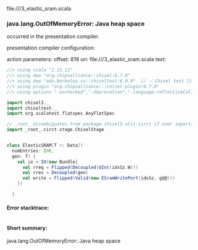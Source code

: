 file://<WORKSPACE>/3_elastic_sram.scala
### java.lang.OutOfMemoryError: Java heap space

occurred in the presentation compiler.

presentation compiler configuration:


action parameters:
offset: 819
uri: file://<WORKSPACE>/3_elastic_sram.scala
text:
```scala
//> using scala "2.13.12"
//> using dep "org.chipsalliance::chisel:6.7.0"
//> using dep "edu.berkeley.cs::chiseltest:6.0.0"  // ✅ Chisel test lib
//> using plugin "org.chipsalliance:::chisel-plugin:6.7.0"
//> using options "-unchecked","-deprecation","-language:reflectiveCalls","-feature","-Xcheckinit","-Xfatal-warnings","-Ywarn-dead-code","-Ywarn-unused","-Ymacro-annotations"

import chisel3._
import chiseltest._
import org.scalatest.flatspec.AnyFlatSpec

// _root_ disambiguates from package chisel3.util.circt if user imports chisel3.util._
import _root_.circt.stage.ChiselStage


class ElasticSRAM[T <: Data](
  numEntries: Int,
  gen: T) {
    val io = IO(new Bundle{
      val rreq = Flipped(Decoupled(UInt(idxSz.W)))
      val rres = Decoupled(gen)
      val write = Flipped(Valid(new ESramWritePort(idxSz, g@@)))
    })

  }

```



#### Error stacktrace:

```

```
#### Short summary: 

java.lang.OutOfMemoryError: Java heap space